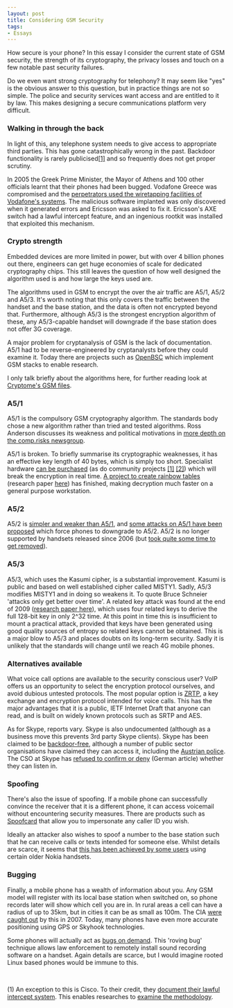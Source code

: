 ```yaml
--- 
layout: post
title: Considering GSM Security
tags: 
- Essays
---
```


How secure is your phone? In this essay I consider the current state of GSM security, the strength of its cryptography, the privacy losses and touch on a few notable past security failures.

Do we even want strong cryptography for telephony? It may seem like "yes" is the obvious answer to this question, but in practice things are not so simple. The police and security services want access and are entitled to it by law. This makes designing a secure communications platform very difficult.

<h3>Walking in through the back</h3>
In light of this, any telephone system needs to give access to appropriate third parties. This has gone catastrophically wrong in the past. Backdoor functionality is rarely publicised<a href="#foot1">[1]</a> and so frequently does not get proper scrutiny.

In 2005 the Greek Prime Minister, the Mayor of Athens and 100 other officials learnt that their phones had been bugged. Vodafone Greece was compromised and the <a href="http://spectrum.ieee.org/telecom/security/the-athens-affair">perpetrators used the wiretapping facilities of Vodafone's systems</a>. The malicious software implanted was only discovered when it generated errors and Ericsson was asked to fix it. Ericsson's AXE switch had a lawful intercept feature, and an ingenious rootkit was installed that exploited this mechanism.

<h3>Crypto strength</h3>
Embedded devices are more limited in power, but with over 4 billion phones out there, engineers can get huge economies of scale for dedicated cryptography chips. This still leaves the question of how well designed the algorithm used is and how large the keys used are.

The algorithms used in GSM to encrypt the over the air traffic are A5/1, A5/2 and A5/3. It's worth noting that this only covers the traffic between the handset and the base station, and the data is often not encrypted beyond that. Furthermore, although A5/3 is the strongest encryption algorithm of these, any A5/3-capable handset will downgrade if the base station does not offer 3G coverage.

A major problem for cryptanalysis of GSM is the lack of documentation. A5/1 had to be reverse-engineered by cryptanalysts before they could examine it. Today there are projects such as <a href="http://openbsc.gnumonks.org/">OpenBSC</a> which implement GSM stacks to enable research.

I only talk briefly about the algorithms here, for further reading look at <a href="http://cryptome.org/gsm-a5-files.htm">Cryptome's GSM files</a>.

<h3>A5/1</h3>
A5/1 is the compulsory GSM cryptography algorithm. The standards body chose a new algorithm rather than tried and tested algorithms. Ross Anderson discusses its weakness and political motivations in <a href="http://groups.google.com/groups?selm=2ts9a0%2495r%40lyra.csx.cam.ac.uk">more depth on the comp.risks newsgroup</a>.

A5/1 is broken. To briefly summarise its cryptographic weaknesses, it has an effective key length of 40 bytes, which is simply too short. Specialist hardware <a href="http://www.gcomtech.com/index.php?app=ccp0&amp;ns=prodshow&amp;ref=gsm-intercept">can be purchased</a> (as do community projects <a href="http://securitytube.net/Airprobe,-Monitoring-GSM-traffic-with-USRP-%28HAR-2009%29-video.aspx">[1]</a> <a href="http://www.engadget.com/2010/05/10/meganets-dominator-i-snoops-on-four-gsm-convos-at-once-fits-in/">[2]</a>) which will break the encryption in real time. <a href="https://web.archive.org/web/20120326100525/http://www.reflextor.com/trac/a51">A project to create rainbow tables</a> (research paper <a href="&lt;a href=">here</a>) has finished, making decryption much faster on a general purpose workstation.

<h3>A5/2</h3>
A5/2 is <a href="http://cryptodox.com/A5/2">simpler and weaker than A5/1</a>, and <a href="http://events.ccc.de/congress/2009/Fahrplan/attachments/1519_26C3.Karsten.Nohl.GSM.pdf">some attacks on A5/1 have been proposed</a> which force phones to downgrade to A5/2. A5/2 is no longer supported by handsets released since 2006 (but <a href="http://laforge.gnumonks.org/weblog/2010/11/12/#20101112-history_of_a52_withdrawal">took quite some time to get removed</a>).

<h3>A5/3</h3>
A5/3, which uses the Kasumi cipher, is a substantial improvement. Kasumi is public and based on well established cipher called MISTY1. Sadly, A5/3 modifies MISTY1 and in doing so weakens it. To quote Bruce Schneier 'attacks only get better over time'. A related key attack was found at the end of 2009 (<a href="http://eprint.iacr.org/2010/013.pdf">research paper here</a>), which uses four related keys to derive the full 128-bit key in only 2^32 time. At this point in time this is insufficient to mount a practical attack, provided that keys have been generated using good quality sources of entropy so related keys cannot be obtained. This is a major blow to A5/3 and places doubts on its long-term security. Sadly it is unlikely that the standards will change until we reach 4G mobile phones.

<h3>Alternatives available</h3>
What voice call options are available to the security conscious user? VoIP offers us an opportunity to select the encryption protocol ourselves, and avoid dubious untested protocols.  The most popular option is <a href="http://en.wikipedia.org/wiki/ZRTP">ZRTP</a>, a key exchange and encryption protocol intended for voice calls. This has the major advantages that it is a public, IETF Internet Draft that anyone can read, and is built on widely known protocols such as SRTP and AES.

As for Skype, reports vary. Skype is also undocumented (although as a business move this prevents 3rd party Skype clients). Skype has been claimed to be <a href="http://www.techradar.com/news/internet/skype-hits-back-at-eu-voip-monitoring-agency-537860">backdoor-free</a>, although a number of public sector organisations have claimed they can access it, including the <a href="http://www.h-online.com/security/news/item/Speculation-over-back-door-in-Skype-736607.html">Austrian police</a>. The CSO at Skype has <a href="http://www.zdnet.de/mobiles_internet_drahtloses_arbeiten_telefonieren_uebers_internet_wie_sicher_ist_skype_wirklich_story-39001620-39151472-1.htm">refused to confirm or deny</a> (German article) whether they can listen in.

<h3>Spoofing</h3>
There's also the issue of spoofing. If a mobile phone can successfully convince the receiver that it is a different phone, it can access voicemail without encountering security measures. There are products such as <a href="http://blog.brickhousesecurity.com/spoofcard/">Spoofcard</a> that allow you to impersonate any caller ID you wish.

Ideally an attacker also wishes to spoof a number to the base station such that he can receive calls or texts intended for someone else. Whilst details are scarce, it seems that <a href="http://www.pcworld.com/businesscenter/article/163515/nokia_we_dont_know_why_criminals_want_our_old_phones.html">this has been achieved by some users</a> using certain older Nokia handsets.

<h3>Bugging</h3>
Finally, a mobile phone has a wealth of information about you. Any GSM model will register with its local base station when switched on, so phone records later will show which cell you are in. In rural areas a cell can have a radius of up to 35km, but in cities it can be as small as 100m. The CIA <a href="http://www.wired.com/politics/security/magazine/15-07/st_cia">were caught out</a> by this in 2007. Today, many phones have even more accurate positioning using GPS or Skyhook technologies.

Some phones will actually act as <a href="http://www.schneier.com/blog/archives/2006/12/remotely_eavesd_1.html&lt;br &gt;&lt;/a&gt;">bugs on demand</a>. This 'roving bug' technique allows law enforcement to remotely install sound recording software on a handset. Again details are scarce, but I would imagine rooted Linux based phones would be immune to this.

<a name="foot1">&nbsp;</a>

(1) An exception to this is Cisco. To their credit, they <a href="http://www.cisco.com/en/US/docs/ios/12_2sb/feature/guide/ht_ssi.html">document their lawful intercept system</a>. This enables researches to <a href="http://www.blackhat.com/html/bh-dc-10/bh-dc-10-archives.html#Cross">examine the methodology</a>.
